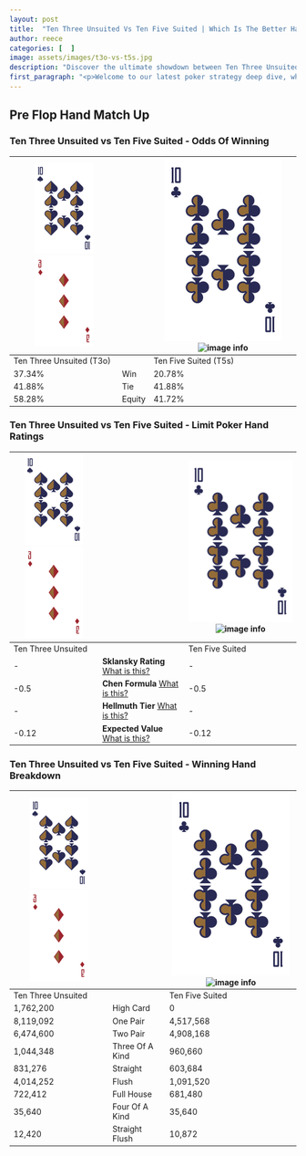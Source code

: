 ```yaml
---
layout: post
title:  "Ten Three Unsuited Vs Ten Five Suited | Which Is The Better Hand In Poker? A Complete Guide"
author: reece
categories: [  ]
image: assets/images/t3o-vs-t5s.jpg
description: "Discover the ultimate showdown between Ten Three Unsuited and Ten Five Suited in poker! Uncover the odds, strategies, and scenarios where one hand triumphs over the other. Get ready to up your poker game with this thrilling analysis."
first_paragraph: "<p>Welcome to our latest poker strategy deep dive, where we're pitting two distinct hands against each other in a high-stakes showdown: Ten Three Unsuited vs Ten Five Suited.</p><p>In the dynamic world of poker, every decision counts, and knowing which hand holds the upper hand is key to your success at the table.</p><p>In this article, we'll dissect these two hands, explore the scenarios where one dominates the other, and equip you with the knowledge to make strategic choices that can tip the odds in your favor.</p><p>Get ready to unravel the intriguing dynamics of these poker hands and elevate your game to new heights.</p>"
---
```




[comment]: # (sp0)

## Pre Flop Hand Match Up

<div class="table hand-ratings" markdown="1"> 



### Ten Three Unsuited vs Ten Five Suited - Odds Of Winning


    
| ![image info](assets/images/hand1/T.png) ![image info](assets/images/hand1/3o.png) |  | ![image info](assets/images/hand2/T.png) ![image info](assets/images/hand2/5s.png) |
| -------- | -------- | -------- |
| Ten Three Unsuited (T3o) |  | Ten Five Suited (T5s) |
| 37.34% | Win | 20.78% |
| 41.88% | Tie | 41.88% |
| 58.28% | Equity | 41.72% |




[comment]: # (sp1)



### Ten Three Unsuited vs Ten Five Suited - Limit Poker Hand Ratings


    
| ![image info](assets/images/hand1/T.png) ![image info](assets/images/hand1/3o.png) |  | ![image info](assets/images/hand2/T.png) ![image info](assets/images/hand2/5s.png) |
| -------- | -------- | -------- |
| Ten Three Unsuited |  | Ten Five Suited |
| - | **Sklansky Rating** [What is this?](/sklansky-rating-explained) | - |
| -0.5 | **Chen Formula** [What is this?](/chen-formula-explained) | -0.5 |
| - | **Hellmuth Tier** [What is this?](/Hellmuth-tier-explained) | - |
| -0.12 | **Expected Value** [What is this?](/expected-value-explained) | -0.12 |




[comment]: # (sp2)



### Ten Three Unsuited vs Ten Five Suited - Winning Hand Breakdown


    
| ![image info](assets/images/hand1/T.png) ![image info](assets/images/hand1/3o.png) |  | ![image info](assets/images/hand2/T.png) ![image info](assets/images/hand2/5s.png) |
| -------- | -------- | -------- |
| Ten Three Unsuited |  | Ten Five Suited |
| 1,762,200 | High Card | 0 |
| 8,119,092 | One Pair | 4,517,568 |
| 6,474,600 | Two Pair | 4,908,168 |
| 1,044,348 | Three Of A Kind | 960,660 |
| 831,276 | Straight | 603,684 |
| 4,014,252 | Flush | 1,091,520 |
| 722,412 | Full House | 681,480 |
| 35,640 | Four Of A Kind | 35,640 |
| 12,420 | Straight Flush | 10,872 |




[comment]: # (sp3)



</div>

[comment]: # (sp4)



[comment]: # (sp5)

